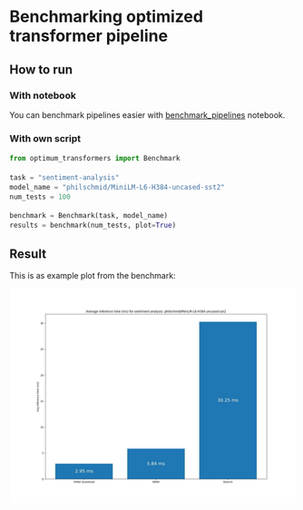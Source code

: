 # Benchmarking optimized transformer pipeline

## How to run

### With notebook

You can benchmark pipelines easier with [benchmark_pipelines](./notebooks/benchmark_pipelines.ipynb) notebook.

### With own script

```python
from optimum_transformers import Benchmark

task = "sentiment-analysis"
model_name = "philschmid/MiniLM-L6-H384-uncased-sst2"
num_tests = 100

benchmark = Benchmark(task, model_name)
results = benchmark(num_tests, plot=True)
```

## Result

This is as example plot from the benchmark:

![Resulting plot](result.jpg "Resulting plot")
